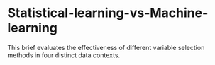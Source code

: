 # Statistical-learning-vs-Machine-learning
This brief evaluates the effectiveness of different variable selection methods in four distinct data contexts.
